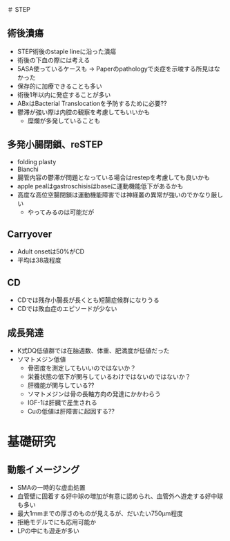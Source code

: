 ＃ STEP
## 術後潰瘍
* STEP術後のstaple lineに沿った潰瘍
* 術後の下血の際には考える
* 5ASA使っているケースも -> Paperのpathologyで炎症を示唆する所見はなかった
* 保存的に加療できることも多い
* 術後1年以内に発症することが多い
* ABxはBacterial Translocationを予防するために必要??
* 鬱滞が強い際は内腔の観察を考慮してもいいかも
	* 糜爛が多発していることも

## 多発小腸閉鎖、reSTEP
* folding plasty
* Bianchi
* 腸管内容の鬱滞が問題となっている場合はrestepを考慮しても良いかも
* apple pealはgastroschisisはbaseに運動機能低下があるかも
* 高度な高位空腸閉鎖は運動機能障害では神経叢の異常が強いのでかなり厳しい
	* やってみるのは可能だが

## Carryover
* Adult onsetは50%がCD
* 平均は38歳程度

## CD
* CDでは残存小腸長が長くとも短腸症候群になりうる
* CDでは敗血症のエピソードが少ない

## 成長発達
* K式DQ低値群では在胎週数、体重、肥満度が低値だった
* ソマトメジン低値
	* 骨密度を測定してもいいのではないか？
	* 栄養状態の低下が関与しているわけではないのではないか？
	* 肝機能が関与している??
	* ソマトメジンは骨の長軸方向の発達にかかわらう
	* IGF-1は肝臓で産生される
	* Cuの低値は肝障害に起因する??


# 基礎研究
## 動態イメージング
* SMAの一時的な虚血処置
* 血管壁に固着する好中球の増加が有意に認められ、血管外へ遊走する好中球も多い
* 最大1mmまでの厚さのものが見えるが、だいたい750µm程度
* 拒絶モデルでにも応用可能か
* LPの中にも遊走が多い